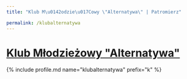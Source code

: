 ```yaml
---
title: "Klub M\u0142odzie\u017Cowy \"Alternatywa\" | Patromierz"

permalink: /klubalternatywa
---
```


# [Klub Młodzieżowy "Alternatywa"](https://patronite.pl/klubalternatywa)

{% include profile.md name="klubalternatywa" prefix="k" %}
